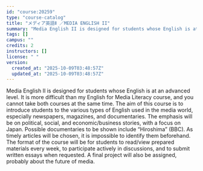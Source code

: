 ```yaml
---
id: "course:20259"
type: "course-catalog"
title: "メディア英語Ⅱ ／MEDIA ENGLISH II"
summary: "Media English II is designed for students whose English is at an advanced level. It is more difficult than my English fo…"
tags: []
campus: ""
credits: 2
instructors: []
license: " "
version:
  created_at: "2025-10-09T03:48:57Z"
  updated_at: "2025-10-09T03:48:57Z"
---
```


Media English II is designed for students whose English is at an advanced level. It is more difficult than my English for Media Literacy course, and you cannot take both courses at the same time. The aim of this course is to introduce students to the various types of English used in the media world, especially newspapers, magazines, and documentaries. The emphasis will be on political, social, and economic/business stories, with a focus on Japan. Possible documentaries to be shown include “Hiroshima” (BBC). As timely articles will be chosen, it is impossible to identify them beforehand. The format of the course will be for students to read/view prepared materials every week, to participate actively in discussions, and to submit written essays when requested. A final project will also be assigned, probably about the future of media.
